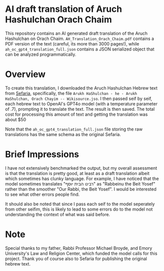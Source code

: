 # AI draft translation of Aruch Hashulchan Orach Chaim

This repository contains an AI generated draft translation of the Aruch Hashulchan on Orach Chaim. 
`AH_Translation_Orach_Chaim.pdf` contains a PDF version of the text (careful, its more than 3000 pages!), while `ah_oc_gpt4_translation_full.json` contains a JSON serialized object that can be analyzed programmatically.

# Overview
To create this translation, I downloaded the Aruch Hashulchan Hebrew text from [Sefaria](https://www.sefaria.org/Arukh_HaShulchan?tab=contents), specifically, the file `Arukh HaShulchan - he - Arukh HaShulchan, Orach Chayim -- Wikisource.jso`. I then passed seif by seif, each hebrew text to OpenAI's GPT4o model (with a temperature parameter of .7), prompting it to translate the text. The result is then saved. The total cost for processing this amount of text and getting the translation was about $50

Note that the `ah_oc_gpt4_translation_full.json` file storing the raw translations has the same schema as the original Sefaria. 

# Brief Impressions

I have not extensively benchmarked the output, but my overall assessment is that the translation is pretty good, at least as a draft translation albeit which sometimes has clunky language. For example, I have noticed that the model sometimes translates "רבינו הבית יוסף" as "Rabbeinu the Beit Yosef" rather than the smoother "Our Rabbi, the Beit Yosef". I would be interested to see what other errors people find.

It should also be noted that since I pass each seif to the model seperately from other seifim, this is likely to lead to some errors do to the model not understanding the context of what was said before. 

# Note
Special thanks to my father, Rabbi Professor Michael Broyde, and Emory University's Law and Religion Center, which funded the model calls for this project. Thank you of course also to Sefaria for publishing the original hebrew text.


